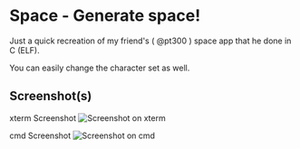 # Space - Generate space!

Just a quick recreation of my friend's ( @pt300 ) space app that he done in C (ELF).

You can easily change the character set as well.

## Screenshot(s)

xterm Screenshot
![Screenshot on xterm](http://www.wilomgfx.net/didier/p/space_xterm.png)

cmd Screenshot
![Screenshot on cmd](http://www.wilomgfx.net/didier/p/space_win.png)

